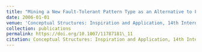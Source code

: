 ```yaml
---
title: "Mining a New Fault-Tolerant Pattern Type as an Alternative to Formal Concept Discovery"
date: 2006-01-01
venue: 'Conceptual Structures: Inspiration and Application, 14th International Conference on Conceptual Structures, {ICCS} 2006, Aalborg, Denmark, July 16-21, 2006, Proceedings'
collection: publications
permalink: https://doi.org/10.1007/11787181\_11
citation: Conceptual Structures: Inspiration and Application, 14th International Conference on Conceptual Structures, ICCS 2006, Aalborg, Denmark, July 16-21, 2006, Proceedings.
---
```

